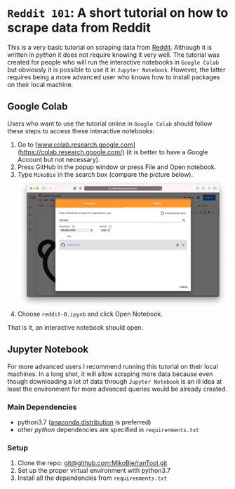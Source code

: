 # `Reddit 101`: A short tutorial on how to scrape data from Reddit

This is a very basic tutorial on scraping data from [Reddit](reddit.com). Although it is written in _python_ it does not require knowing it very well. The tutorial was created for people who will run the interactive notebooks in `Google Colab` but obviously it is possible to use it in `Jupyter Notebook`. However, the latter requires being a more advanced user who knows how to install packages on their local machine. 

## Google Colab

Users who want to use the tutorial online in `Google Colab` should follow these steps to access these interactive notebooks:

1. Go to [www.colab.research.google.com](https://colab.research.google.com/) (it is better to have a Google Account but not necessary).
2. Press GitHub in the popup window or press File and Open notebook.
3. Type `MikoBie` in the search box (compare the picture below).
![github](png/github.png)
4. Choose `reddit-0.ipynb` and click Open Notebook.

That is it, an interactive notebook should open.

## Jupyter Notebook

For more advanced users I recommend running this tutorial on their local machines. In a long shot, it will allow scraping more data because even though downloading a lot of data through `Jupyter Notebook` is an ill idea at least the environment for more advanced queries would be already created.
### Main Dependencies

* python3.7 ([anaconda distribution](https://www.anaconda.com/download/) is preferred)
* other _python_ dependencies are specified in `requirenments.txt`

### Setup

1. Clone the repo: [git@github.com:MikoBie/ranTool.git](git@github.com:MikoBie/reddit.git)
2. Set up the proper virtual environment with python3.7
3. Install all the dependencies from `requirenments.txt`

